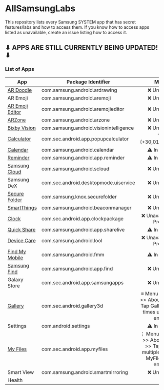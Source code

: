 # AllSamsungLabs
This repository lists every Samsung SYSTEM app that has secret features/labs and how to access them. If you know how to access apps listed as unavailable, create an issue listing how to access it.

## ⬇ **APPS ARE STILL CURRENTLY BEING UPDATED!** ⬇

### List of Apps

| App | Package Identifier | Method |
| --- | --- | :---: |
| [AR Doodle](https://galaxystore.samsung.com/prepost/000005555018) | com.samsung.android.ardrawing | ❌ Unavailable |
| AR Emoji | com.samsung.android.aremoji | ❌ Unavailable |
| [AR Emoji Editor](https://galaxystore.samsung.com/prepost/000005360278) | com.samsung.android.aremojieditor | ❌ Unavailable |
| [ARZone](https://galaxystore.samsung.com/prepost/000005227810) | com.samsung.android.arzone | ❌ Unavailable |
| [Bixby Vision](https://galaxystore.samsung.com/prepost/000005897119) | com.samsung.android.visionintelligence | ❌ Unavailable |
| [Calculator](https://galaxystore.samsung.com/prepost/000005423481) | com.sec.android.app.popupcalculator | Type (+30,012,012,732+ |
| [Calendar](https://galaxystore.samsung.com/prepost/000006456935) | com.samsung.android.calendar | ⚠️ In Progress |
| [Reminder](https://galaxystore.samsung.com/prepost/000006417222) | com.samsung.android.app.reminder | ⚠️ In Progress |
| [Samsung Cloud](https://galaxystore.samsung.com/detail/com.samsung.android.scloud) | com.samsung.android.scloud | ❌ Unavailable |
| Samsung DeX | com.sec.android.desktopmode.uiservice | ❌ Unavailable |
| [Secure Folder](https://galaxystore.samsung.com/prepost/000006837918) | com.samsung.knox.securefolder | ❌ Unavailable |
| [SmartThings](https://galaxystore.samsung.com/prepost/000004262296) | com.samsung.android.beaconmanager | ❌ Unavailable |
| [Clock](https://galaxystore.samsung.com/detail/com.sec.android.app.clockpackage) | com.sec.android.app.clockpackage | ❌ Unavailable/⚠️ In Progress |
| [Quick Share](https://galaxystore.samsung.com/detail/com.samsung.android.app.sharelive) | com.samsung.android.app.sharelive | ⚠️ In Progress |
| [Device Care](https://galaxystore.samsung.com/detail/com.samsung.android.lool) | com.samsung.android.lool | ❌ Unavailable/⚠️ In Progress |
| [Find My Mobile](https://galaxystore.samsung.com/prepost/000004700911) | com.samsung.android.fmm | ⚠️ In Progress |
| [Samsung Find](https://galaxystore.samsung.com/prepost/000007282521) | com.samsung.android.app.find | ❌ Unavailable |
| Galaxy Store | com.sec.android.app.samsungapps | ❌ Unavailable |
| [Gallery](https://galaxystore.samsung.com/prepost/000007860293) | com.sec.android.gallery3d | ≡ Menu >> Settings >> About Gallery >> Tap Gallery multiple times until Labs in enabled. |
| Settings | com.android.settings | ⚠️ In Progress |
| [My Files](https://galaxystore.samsung.com/detail/com.sec.android.app.myfiles) | com.sec.android.app.myfiles | ⋮ Menu >> Settings >> About My Files >> Tap My Files multiple times until MyFiles Labs is enabled. |
| Smart View | com.samsung.android.smartmirroring | ❌ Unavailable |
| Health |
